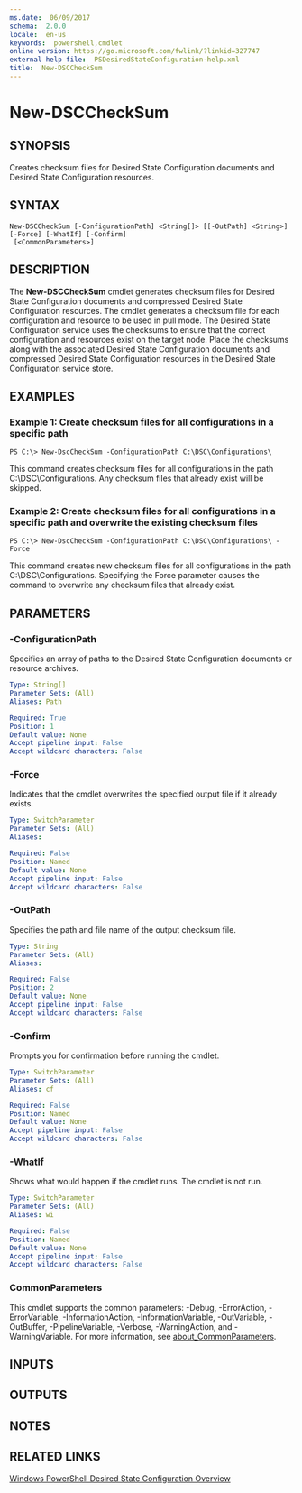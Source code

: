 ```yaml
---
ms.date:  06/09/2017
schema:  2.0.0
locale:  en-us
keywords:  powershell,cmdlet
online version: https://go.microsoft.com/fwlink/?linkid=327747
external help file:  PSDesiredStateConfiguration-help.xml
title:  New-DSCCheckSum
---
```


# New-DSCCheckSum

## SYNOPSIS
Creates checksum files for Desired State Configuration documents and Desired State Configuration resources.

## SYNTAX

```
New-DSCCheckSum [-ConfigurationPath] <String[]> [[-OutPath] <String>] [-Force] [-WhatIf] [-Confirm]
 [<CommonParameters>]
```

## DESCRIPTION
The **New-DSCCheckSum** cmdlet generates checksum files for Desired State Configuration documents and compressed Desired State Configuration resources.
The cmdlet generates a checksum file for each configuration and resource to be used in pull mode.
The Desired State Configuration service uses the checksums to ensure that the correct configuration and resources exist on the target node.
Place the checksums along with the associated Desired State Configuration documents and compressed Desired State Configuration resources in the Desired State Configuration service store.

## EXAMPLES

### Example 1: Create checksum files for all configurations in a specific path
```
PS C:\> New-DscCheckSum -ConfigurationPath C:\DSC\Configurations\
```

This command creates checksum files for all configurations in the path C:\DSC\Configurations.
Any checksum files that already exist will be skipped.

### Example 2: Create checksum files for all configurations in a specific path and overwrite the existing checksum files
```
PS C:\> New-DscCheckSum -ConfigurationPath C:\DSC\Configurations\ -Force
```

This command creates new checksum files for all configurations in the path C:\DSC\Configurations.
Specifying the Force parameter causes the command to overwrite any checksum files that already exist.

## PARAMETERS

### -ConfigurationPath
Specifies an array of paths to the Desired State Configuration documents or resource archives.

```yaml
Type: String[]
Parameter Sets: (All)
Aliases: Path

Required: True
Position: 1
Default value: None
Accept pipeline input: False
Accept wildcard characters: False
```

### -Force
Indicates that the cmdlet overwrites the specified output file if it already exists.

```yaml
Type: SwitchParameter
Parameter Sets: (All)
Aliases:

Required: False
Position: Named
Default value: None
Accept pipeline input: False
Accept wildcard characters: False
```

### -OutPath
Specifies the path and file name of the output checksum file.

```yaml
Type: String
Parameter Sets: (All)
Aliases:

Required: False
Position: 2
Default value: None
Accept pipeline input: False
Accept wildcard characters: False
```

### -Confirm
Prompts you for confirmation before running the cmdlet.

```yaml
Type: SwitchParameter
Parameter Sets: (All)
Aliases: cf

Required: False
Position: Named
Default value: None
Accept pipeline input: False
Accept wildcard characters: False
```

### -WhatIf
Shows what would happen if the cmdlet runs. The cmdlet is not run.

```yaml
Type: SwitchParameter
Parameter Sets: (All)
Aliases: wi

Required: False
Position: Named
Default value: None
Accept pipeline input: False
Accept wildcard characters: False
```

### CommonParameters
This cmdlet supports the common parameters: -Debug, -ErrorAction, -ErrorVariable, -InformationAction, -InformationVariable, -OutVariable, -OutBuffer, -PipelineVariable, -Verbose, -WarningAction, and -WarningVariable. For more information, see [about_CommonParameters](https://go.microsoft.com/fwlink/?LinkID=113216).

## INPUTS

## OUTPUTS

## NOTES

## RELATED LINKS

[Windows PowerShell Desired State Configuration Overview](https://go.microsoft.com/fwlink/?LinkID=311940)




